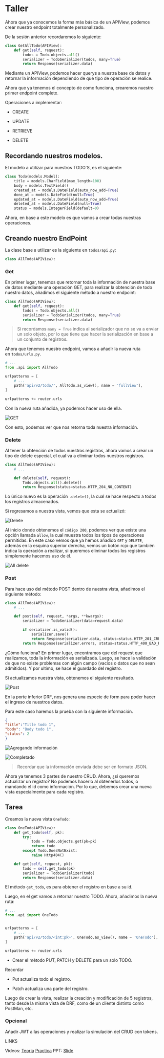 # Taller

Ahora que ya conocemos la forma más básica de un APIView, podemos crear nuestro endpoint totalmente personalizado.

De la sesión anterior recordaremos lo siguiente:

```py
class GetAllTodo(APIView):
    def get(self, request):
        todos = Todo.objects.all()
        serializer = TodoSerializer(todos, many=True)
        return Response(serializer.data)
```

Mediante un APIView, podemos hacer querys a nuestra base de datos y retornar la información dependiendo de que tipo de operación se realice.

Ahora que ya tenemos el concepto de como funciona, crearemos nuestro primer endpoint completo.

Operaciones a implementar:

-   CREATE
    
-   UPDATE
    
-   RETRIEVE
    
-   DELETE
    

## Recordando nuestros modelos.

El modelo a utilizar para nuestros TODO'S, es el siguiente:

```py
class Todo(models.Model):
    title = models.CharField(max_length=100)
    body = models.TextField()
    created_at = models.DateField(auto_now_add=True)
    done_at = models.DateField(null=True)
    updated_at = models.DateField(auto_now_add=True)
    deleted_at = models.DateField(null=True)
    status = models.IntegerField(default=0)
```

Ahora, en base a este modelo es que vamos a crear todas nuestras operaciones.

## Creando nuestro EndPoint

La clase base a utilizar es la siguiente en `todos/api.py`:

```py
class AllTodo(APIView):
```

### Get

En primer lugar, tenemos que retornar toda la información de nuestra base de datos mediante una operación GET, para realizar la obtención de todo nuestro datos, añadimos el siguiente método a nuestro endpoint:

```py
class AllTodo(APIView):
    def get(self, request):
        todos = Todo.objects.all()
        serializer = TodoSerializer(todos, many=True)
        return Response(serializer.data)
```

> Si recordamos `many = True` indica al serializador que no se va a enviar un solo objeto, por lo que tiene que hacer la serialización en base a un conjunto de registros.

Ahora que tenemos nuestro endpoint, vamos a añadir la nueva ruta en `todos/urls.py`.

```py
# ...
from .api import AllTodo

urlpatterns = [
    # ...
    path('api/v2/todo/', AllTodo.as_view(), name = 'fullView'),
]

urlpatterns += router.urls
```

Con la nueva ruta añadida, ya podemos hacer uso de ella.

![GET](https://photos.silabuz.com/uploads/big/dddabdc429d067d7e683eda9ca1f4031.PNG)

Con esto, podemos ver que nos retorna toda nuestra información.

### Delete

Al tener la obtención de todos nuestros registros, ahora vamos a crear un tipo de delete especial, el cual va a eliminar todos nuestros registros.

```py
class AllTodo(APIView):
    # ...

    def delete(self, request):
        Todo.objects.all().delete()
        return Response(status=status.HTTP_204_NO_CONTENT)
```

Lo único nuevo es la operación `.delete()`, la cual se hace respecto a todos los registros almacenados.

Si regresamos a nuestra vista, vemos que esta se actualizó:

![Delete](https://photos.silabuz.com/uploads/big/f413cb8ca49a0b6ca66d7dbe8d4a347b.PNG)

Al inicio donde obtenemos el `código 200`, podemos ver que existe una opción llamada `allow`, la cual muestra todos los tipos de operaciones permitidas. En este caso vemos que ya hemos añadido `GET` y `DELETE`, además en la esquina superior derecha, vemos un botón rojo que también indica la operación a realizar, si queremos eliminar todos los registros simplemente hacemos uso de él.

![All delete](https://photos.silabuz.com/uploads/big/7d7b9fffb8ba8dbd692315bd63c37022.PNG)

### Post

Para hace uso del método POST dentro de nuestra vista, añadimos el siguiente método:

```py
class AllTodo(APIView):
    # ...

    def post(self, request, *args, **kwargs):
        serializer = TodoSerializer(data=request.data)

        if serializer.is_valid():
            serializer.save()
            return Response(serializer.data, status=status.HTTP_201_CREATED)
        return Response(serializer.errors, status=status.HTTP_400_BAD_REQUEST)
```

¿Cómo funciona? En primer lugar, encontramos que del request que realizamos, toda la información es serializada. Luego, se hace la validación de que no existe problemas con algún campo (vacíos o datos que no sean admitidos). Y por ultimo, se hace el guardado del registro.

Si actualizamos nuestra vista, obtenemos el siguiente resultado.

![Post](https://photos.silabuz.com/uploads/big/535224da2d76c4f97098b7c46b37f6cf.PNG)

En la porte inferior DRF, nos genera una especie de form para poder hacer el ingreso de nuestros datos.

Para este caso haremos la prueba con la siguiente información.

```json
{
"title":"Title todo 1",
"body": "Body todo 1",
"status": 2
}
```

![Agregando información](https://photos.silabuz.com/uploads/big/e20f918265c7f7e157b9b853156e2e64.PNG)

![Completado](https://photos.silabuz.com/uploads/big/2a84c28e953dcf56b651bbcedd610cdd.PNG)

> Recordar que la información enviada debe ser en formato JSON.

Ahora ya tenemos 3 partes de nuestro CRUD. Ahora, ¿si queremos actualizar un registro? No podemos hacerlo al obtenerlos todos, o mandando el id como información. Por lo que, debemos crear una nueva vista especialmente para cada registro.

## Tarea

Creamos la nueva vista `OneTodo`:

```py
class OneTodo(APIView):
    def get_todo(self, pk):
        try:
            todo = Todo.objects.get(pk=pk)
            return todo
        except Todo.DoesNotExist:
            raise Http404()

    def get(self, request, pk):
        todo = self.get_todo(pk)
        serializer = TodoSerializer(todo)
        return Response(serializer.data)
```

El método `get_todo`, es para obtener el registro en base a su id.

Luego, en el get vamos a retornar nuestro TODO. Ahora, añadimos la nueva ruta:

```py
# ...
from .api import OneTodo


urlpatterns = [
    # ...
    path('api/v2/todo/<int:pk>', OneTodo.as_view(), name = 'OneTodo'),
]

urlpatterns += router.urls
```

-   Crear el método PUT, PATCH y DELETE para un solo TODO.

Recordar

-   Put actualiza todo el registro.
    
-   Patch actualiza una parte del registro.
    

Luego de crear la vista, realizar la creación y modificación de 5 registros, tanto desde la misma vista de DRF, como de un cliente distinto como PostMan, etc.

### Opcional

Añadir JWT a las operaciones y realizar la simulación del CRUD con tokens.

LINKS

Videos:
[Teoria](https://www.youtube.com/watch?v=Cl1mw4OtaBM&list=PLxI5H7lUXWhgHbHF4bNrZdBHDtf0CbEeH&index=8&ab_channel=Silabuz)
[Practica](https://www.youtube.com/watch?v=Gxp6ehTxHJU&list=PLxI5H7lUXWhgHbHF4bNrZdBHDtf0CbEeH&index=9&ab_channel=Silabuz)
PPT:
[Slide](https://docs.google.com/presentation/d/e/2PACX-1vSzUf3RX8MoMlSYn_I0peRLhJ4azkDde87zndXGA05L_XeLVM5mV8n9wWg6glist_us6TpQZ5RiUZxu/embed?start=false&loop=false&delayms=3000)